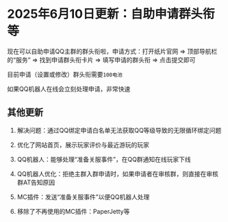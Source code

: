 
# 2025年6月10日更新：自助申请群头衔等

现在可以自助申请QQ主群的群头衔啦，申请方式：打开纸片官网 => 顶部导航栏的“服务” => 找到申请群头衔卡片 => 填写申请的群头衔 => 点击提交即可

目前申请（设置或修改）群头衔需要`100电池`

如果QQ机器人在线会立刻处理申请，非常快速

## 其他更新

1. 解决问题：通过QQ绑定申请白名单无法获取QQ等级导致的无限循环绑定问题

2. 优化了网站首页，展示玩家评价与最近游玩的玩家

3. QQ机器人：能够处理“准备关服事件”，在QQ群通知在线玩家下线

4. QQ机器人优化：拒绝主群入群申请时，如果申请者在审核群，则直接在审核群AT告知原因

5. MC插件：发送“准备关服事件”以便QQ机器人处理

6. 移除了不再使用的MC插件：PaperJetty等
